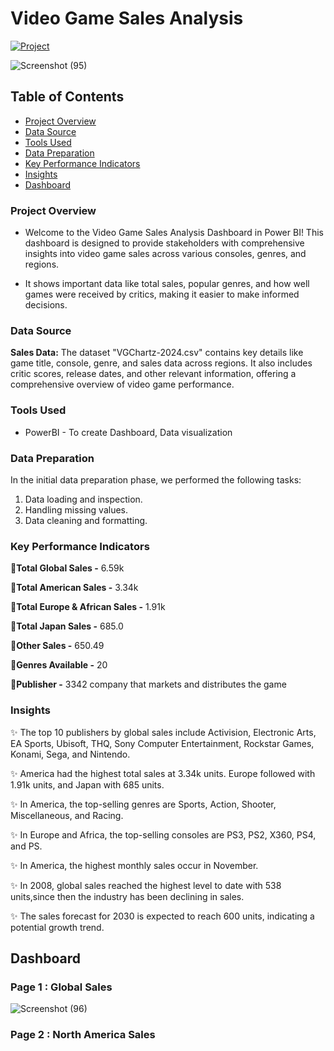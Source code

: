 # Video Game Sales Analysis

[![Project](https://img.shields.io/badge/Project-Video%20Game%20Sales%20Dashboard-40916c)](https://app.powerbi.com/groups/942329d0-e608-4663-ae8e-062a2b6ecdd8/reports/9ceae237-6be3-455f-8407-33b929ffd3e1/ReportSection?experience=power-bi)

![Screenshot (95)](https://github.com/user-attachments/assets/33413988-ce57-4b45-971b-5415569d707f)

## Table of Contents
- [Project Overview](#project-overview)
- [Data Source](#data-source)
- [Tools Used](#tools-used)
- [Data Preparation](#data-preparation)
- [Key Performance Indicators](#key-performance-indicators)
- [Insights](#insights)
- [Dashboard](#dashboard)

### Project Overview

- Welcome to the Video Game Sales Analysis Dashboard in Power BI! This dashboard is designed to provide stakeholders with comprehensive insights into video game sales across various consoles, genres, and regions.

- It shows important data like total sales, popular genres, and how well games were received by critics, making it easier to make informed decisions.

### Data Source
**Sales Data:** The dataset "VGChartz-2024.csv" contains key details like game title, console, genre, and sales data across regions. It also includes critic scores, release dates, and other relevant information, offering a comprehensive overview of video game performance.

### Tools Used

- PowerBI - To create Dashboard, Data visualization

### Data Preparation

In the initial data preparation phase, we performed the following tasks:
1. Data loading and inspection.
2. Handling missing values.
3. Data cleaning and formatting.

### Key Performance Indicators

📍**Total Global Sales -** 6.59k

📍**Total American Sales -** 3.34k

📍**Total Europe & African Sales -** 1.91k

📍**Total Japan Sales -** 685.0

📍**Other Sales -** 650.49

📍**Genres Available -** 20

📍**Publisher -** 3342 company that markets and distributes the game

### Insights

✨ The top 10 publishers by global sales include Activision, Electronic Arts, EA Sports, Ubisoft, THQ, Sony Computer Entertainment, Rockstar Games, Konami, Sega, and Nintendo.

✨ America had the highest total sales at 3.34k units. Europe followed with 1.91k units, and Japan with 685 units.

✨ In America, the top-selling genres are Sports, Action, Shooter, Miscellaneous, and Racing.

✨ In Europe and Africa, the top-selling consoles are PS3, PS2, X360, PS4, and PS.

✨ In America, the highest monthly sales occur in November.

✨ In 2008, global sales reached the highest level to date with 538 units,since then the industry has been declining in sales.

✨ The sales forecast for 2030 is expected to reach 600 units, indicating a potential growth trend.

## Dashboard

### Page 1 : Global Sales
![Screenshot (96)](https://github.com/user-attachments/assets/b9a29ac6-aed4-4ffa-ac5e-3fc42f665dc8)

### Page 2 : North America Sales
